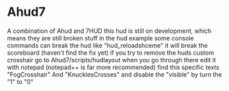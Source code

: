 # Ahud7
A combination of Ahud and 7HUD
this hud is still on development, which means they are still broken stuff in the hud
example some console commands can break the hud like "hud_reloadshceme" it will break the scoreboard (haven't find the fix yet)
if you try to remove the huds custom crosshair go to Ahud7/scripts/hudlayout when you go through there edit it with notepad (notepad++ is far more recommended)
find this specific texts "FogCrosshair" And "KnucklesCrosses" and disable the "visible" by turn the "1" to "0"
